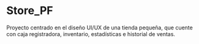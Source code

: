 # Store_PF
Proyecto centrado en el diseño UI/UX de una tienda pequeña, que cuente con caja registradora, inventario, estadísticas e historial de ventas.

